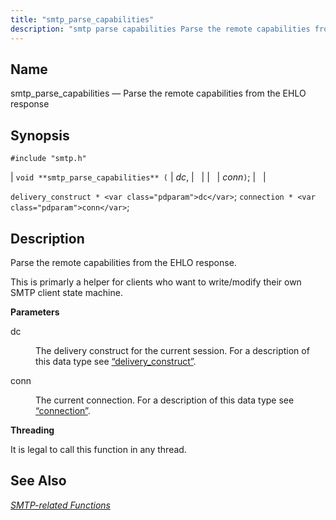 ```yaml
---
title: "smtp_parse_capabilities"
description: "smtp parse capabilities Parse the remote capabilities from the EHLO response void smtp parse capabilities dc conn delivery construct dc connection conn Parse the remote capabilities from the EHLO response This is primarly a helper for clients who want to write modify their own SMTP client state machine dc The..."
---
```


<a name="apis.smtp_parse_capabilities"></a> 
## Name

smtp_parse_capabilities — Parse the remote capabilities from the EHLO response

## Synopsis

`#include "smtp.h"`

| `void **smtp_parse_capabilities** (` | <var class="pdparam">dc</var>, |   |
|   | <var class="pdparam">conn</var>`)`; |   |

`delivery_construct * <var class="pdparam">dc</var>`;
`connection * <var class="pdparam">conn</var>`;<a name="idp62087584"></a> 
## Description

Parse the remote capabilities from the EHLO response.

This is primarly a helper for clients who want to write/modify their own SMTP client state machine.

**<a name="idp62089360"></a> Parameters**

<dl class="variablelist">

<dt>dc</dt>

<dd>

The delivery construct for the current session. For a description of this data type see [“delivery_construct”](/momentum/3/3-api/structs-delivery-construct).

</dd>

<dt>conn</dt>

<dd>

The current connection. For a description of this data type see [“connection”](/momentum/3/3-api/structs-connection).

</dd>

</dl>

**<a name="idp62095184"></a> Threading**

It is legal to call this function in any thread.

<a name="idp62096736"></a> 
## See Also

[*SMTP-related Functions*](/momentum/3/3-api/smtp)